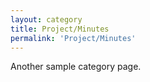 ```yaml
---
layout: category
title: Project/Minutes
permalink: 'Project/Minutes'
---
```


Another sample category page.
